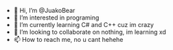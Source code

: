 - 👋 Hi, I’m @JuakoBear
- 👀 I’m interested in programing
- 🌱 I’m currently learning C# and C++ cuz im crazy
- 💞️ I’m looking to collaborate on nothing, im learning xd
- 📫 How to reach me, no u cant hehehe

<!---
JuakoBear/JuakoBear is a ✨ special ✨ repository because its `README.md` (this file) appears on your GitHub profile.
You can click the Preview link to take a look at your changes.
--->
